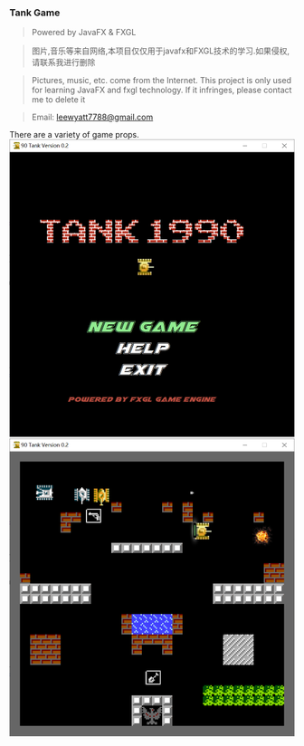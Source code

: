 ### Tank Game
> Powered by JavaFX & FXGL

> 图片,音乐等来自网络,本项目仅仅用于javafx和FXGL技术的学习.如果侵权,请联系我进行删除

> Pictures, music, etc. come from the Internet. This project is only used for learning JavaFX and fxgl technology. If it infringes, please contact me to delete it

> Email: leewyatt7788@gmail.com

There are a variety of game props.
![img.png](ReadmeImages/game0.png)
![img.png](ReadmeImages/game1.png)
